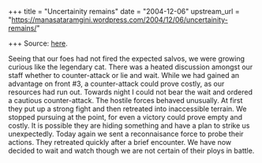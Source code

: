 +++
title = "Uncertainity remains"
date = "2004-12-06"
upstream_url = "https://manasataramgini.wordpress.com/2004/12/06/uncertainity-remains/"

+++
Source: [here](https://manasataramgini.wordpress.com/2004/12/06/uncertainity-remains/).

Seeing that our foes had not fired the expected salvos, we were growing curious like the legendary cat. There was a heated discussion amongst our staff whether to counter-attack or lie and wait. While we had gained an advantage on front #3, a counter-attack could prove costly, as our resources had run out. Towards night I could not bear the wait and ordered a cautious counter-attack. The hostile forces behaved unusually. At first they put up a strong fight and then retreated into inaccessible terrain. We stopped pursuing at the point, for even a victory could prove empty and costly. It is possible they are hiding something and have a plan to strike us unexpectedly. Today again we sent a reconnaisance force to probe their actions. They retreated quickly after a brief encounter. We have now decided to wait and watch though we are not certain of their ploys in battle.

